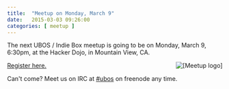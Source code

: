 ```yaml
---
title:  "Meetup on Monday, March 9"
date:   2015-03-03 09:26:00
categories: [ meetup ]
---
```


The next UBOS / Indie Box meetup is going to be on Monday, March 9,
6:30pm, at the Hacker Dojo, in Mountain View, CA.

<a href="http://www.meetup.com/uboslinux/"><img src="http://img2.meetupstatic.com/img/8308650022681532654/header/logo-2x.png" alt="[Meetup logo]" style="float: right"></a>

<a href="http://www.meetup.com/uboslinux/">Register here.</a>

Can't come? Meet us on IRC at <a href="http://webchat.freenode.net/?channels=%23ubos">#ubos</a>
on freenode any time.

